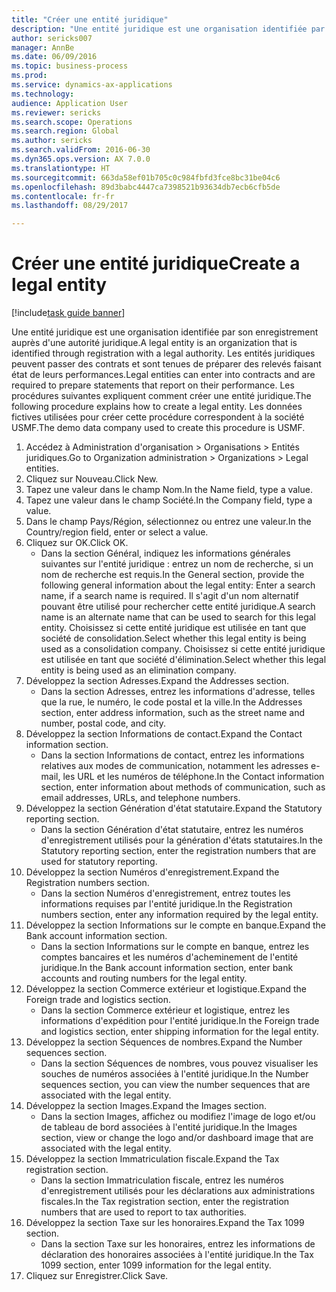 ```yaml
--- 
title: "Créer une entité juridique"
description: "Une entité juridique est une organisation identifiée par son enregistrement auprès d'une autorité juridique."
author: sericks007
manager: AnnBe
ms.date: 06/09/2016
ms.topic: business-process
ms.prod: 
ms.service: dynamics-ax-applications
ms.technology: 
audience: Application User
ms.reviewer: sericks
ms.search.scope: Operations
ms.search.region: Global
ms.author: sericks
ms.search.validFrom: 2016-06-30
ms.dyn365.ops.version: AX 7.0.0
ms.translationtype: HT
ms.sourcegitcommit: 663da58ef01b705c0c984fbfd3fce8bc31be04c6
ms.openlocfilehash: 89d3babc4447ca7398521b93634db7ecb6cfb5de
ms.contentlocale: fr-fr
ms.lasthandoff: 08/29/2017

---
```

# <a name="create-a-legal-entity"></a><span data-ttu-id="7a517-103">Créer une entité juridique</span><span class="sxs-lookup"><span data-stu-id="7a517-103">Create a legal entity</span></span>

[!include[task guide banner](../../includes/task-guide-banner.md)]

<span data-ttu-id="7a517-104">Une entité juridique est une organisation identifiée par son enregistrement auprès d'une autorité juridique.</span><span class="sxs-lookup"><span data-stu-id="7a517-104">A legal entity is an organization that is identified through registration with a legal authority.</span></span> <span data-ttu-id="7a517-105">Les entités juridiques peuvent passer des contrats et sont tenues de préparer des relevés faisant état de leurs performances.</span><span class="sxs-lookup"><span data-stu-id="7a517-105">Legal entities can enter into contracts and are required to prepare statements that report on their performance.</span></span> <span data-ttu-id="7a517-106">Les procédures suivantes expliquent comment créer une entité juridique.</span><span class="sxs-lookup"><span data-stu-id="7a517-106">The following procedure explains how to create a legal entity.</span></span> <span data-ttu-id="7a517-107">Les données fictives utilisées pour créer cette procédure correspondent à la société USMF.</span><span class="sxs-lookup"><span data-stu-id="7a517-107">The demo data company used to create this procedure is USMF.</span></span>

1. <span data-ttu-id="7a517-108">Accédez à Administration d'organisation > Organisations > Entités juridiques.</span><span class="sxs-lookup"><span data-stu-id="7a517-108">Go to Organization administration > Organizations > Legal entities.</span></span>
2. <span data-ttu-id="7a517-109">Cliquez sur Nouveau.</span><span class="sxs-lookup"><span data-stu-id="7a517-109">Click New.</span></span>
3. <span data-ttu-id="7a517-110">Tapez une valeur dans le champ Nom.</span><span class="sxs-lookup"><span data-stu-id="7a517-110">In the Name field, type a value.</span></span>
4. <span data-ttu-id="7a517-111">Tapez une valeur dans le champ Société.</span><span class="sxs-lookup"><span data-stu-id="7a517-111">In the Company field, type a value.</span></span>
5. <span data-ttu-id="7a517-112">Dans le champ Pays/Région, sélectionnez ou entrez une valeur.</span><span class="sxs-lookup"><span data-stu-id="7a517-112">In the Country/region field, enter or select a value.</span></span>
6. <span data-ttu-id="7a517-113">Cliquez sur OK.</span><span class="sxs-lookup"><span data-stu-id="7a517-113">Click OK.</span></span>
    * <span data-ttu-id="7a517-114">Dans la section Général, indiquez les informations générales suivantes sur l'entité juridique : entrez un nom de recherche, si un nom de recherche est requis.</span><span class="sxs-lookup"><span data-stu-id="7a517-114">In the General section, provide the following general information about the legal entity: Enter a search name, if a search name is required.</span></span> <span data-ttu-id="7a517-115">Il s'agit d'un nom alternatif pouvant être utilisé pour rechercher cette entité juridique.</span><span class="sxs-lookup"><span data-stu-id="7a517-115">A search name is an alternate name that can be used to search for this legal entity.</span></span> <span data-ttu-id="7a517-116">Choisissez si cette entité juridique est utilisée en tant que société de consolidation.</span><span class="sxs-lookup"><span data-stu-id="7a517-116">Select whether this legal entity is being used as a consolidation company.</span></span> <span data-ttu-id="7a517-117">Choisissez si cette entité juridique est utilisée en tant que société d'élimination.</span><span class="sxs-lookup"><span data-stu-id="7a517-117">Select whether this legal entity is being used as an elimination company.</span></span>  
7. <span data-ttu-id="7a517-118">Développez la section Adresses.</span><span class="sxs-lookup"><span data-stu-id="7a517-118">Expand the Addresses section.</span></span>
    * <span data-ttu-id="7a517-119">Dans la section Adresses, entrez les informations d'adresse, telles que la rue, le numéro, le code postal et la ville.</span><span class="sxs-lookup"><span data-stu-id="7a517-119">In the Addresses section, enter address information, such as the street name and number, postal code, and city.</span></span>  
8. <span data-ttu-id="7a517-120">Développez la section Informations de contact.</span><span class="sxs-lookup"><span data-stu-id="7a517-120">Expand the Contact information section.</span></span>
    * <span data-ttu-id="7a517-121">Dans la section Informations de contact, entrez les informations relatives aux modes de communication, notamment les adresses e-mail, les URL et les numéros de téléphone.</span><span class="sxs-lookup"><span data-stu-id="7a517-121">In the Contact information section, enter information about methods of communication, such as email addresses, URLs, and telephone numbers.</span></span>  
9. <span data-ttu-id="7a517-122">Développez la section Génération d'état statutaire.</span><span class="sxs-lookup"><span data-stu-id="7a517-122">Expand the Statutory reporting section.</span></span>
    * <span data-ttu-id="7a517-123">Dans la section Génération d'état statutaire, entrez les numéros d'enregistrement utilisés pour la génération d'états statutaires.</span><span class="sxs-lookup"><span data-stu-id="7a517-123">In the Statutory reporting section, enter the registration numbers that are used for statutory reporting.</span></span>  
10. <span data-ttu-id="7a517-124">Développez la section Numéros d'enregistrement.</span><span class="sxs-lookup"><span data-stu-id="7a517-124">Expand the Registration numbers section.</span></span>
    * <span data-ttu-id="7a517-125">Dans la section Numéros d'enregistrement, entrez toutes les informations requises par l'entité juridique.</span><span class="sxs-lookup"><span data-stu-id="7a517-125">In the Registration numbers section, enter any information required by the legal entity.</span></span>  
11. <span data-ttu-id="7a517-126">Développez la section Informations sur le compte en banque.</span><span class="sxs-lookup"><span data-stu-id="7a517-126">Expand the Bank account information section.</span></span>
    * <span data-ttu-id="7a517-127">Dans la section Informations sur le compte en banque, entrez les comptes bancaires et les numéros d'acheminement de l'entité juridique.</span><span class="sxs-lookup"><span data-stu-id="7a517-127">In the Bank account information section, enter bank accounts and routing numbers for the legal entity.</span></span>  
12. <span data-ttu-id="7a517-128">Développez la section Commerce extérieur et logistique.</span><span class="sxs-lookup"><span data-stu-id="7a517-128">Expand the Foreign trade and logistics section.</span></span>
    * <span data-ttu-id="7a517-129">Dans la section Commerce extérieur et logistique, entrez les informations d'expédition pour l'entité juridique.</span><span class="sxs-lookup"><span data-stu-id="7a517-129">In the Foreign trade and logistics section, enter shipping information for the legal entity.</span></span>  
13. <span data-ttu-id="7a517-130">Développez la section Séquences de nombres.</span><span class="sxs-lookup"><span data-stu-id="7a517-130">Expand the Number sequences section.</span></span>
    * <span data-ttu-id="7a517-131">Dans la section Séquences de nombres, vous pouvez visualiser les souches de numéros associées à l'entité juridique.</span><span class="sxs-lookup"><span data-stu-id="7a517-131">In the Number sequences section, you can view the number sequences that are associated with the legal entity.</span></span>  
14. <span data-ttu-id="7a517-132">Développez la section Images.</span><span class="sxs-lookup"><span data-stu-id="7a517-132">Expand the Images section.</span></span>
    * <span data-ttu-id="7a517-133">Dans la section Images, affichez ou modifiez l'image de logo et/ou de tableau de bord associées à l'entité juridique.</span><span class="sxs-lookup"><span data-stu-id="7a517-133">In the Images section, view or change the logo and/or dashboard image that are associated with the legal entity.</span></span>  
15. <span data-ttu-id="7a517-134">Développez la section Immatriculation fiscale.</span><span class="sxs-lookup"><span data-stu-id="7a517-134">Expand the Tax registration section.</span></span>
    * <span data-ttu-id="7a517-135">Dans la section Immatriculation fiscale, entrez les numéros d'enregistrement utilisés pour les déclarations aux administrations fiscales.</span><span class="sxs-lookup"><span data-stu-id="7a517-135">In the Tax registration section, enter the registration numbers that are used to report to tax authorities.</span></span>  
16. <span data-ttu-id="7a517-136">Développez la section Taxe sur les honoraires.</span><span class="sxs-lookup"><span data-stu-id="7a517-136">Expand the Tax 1099 section.</span></span>
    * <span data-ttu-id="7a517-137">Dans la section Taxe sur les honoraires, entrez les informations de déclaration des honoraires associées à l'entité juridique.</span><span class="sxs-lookup"><span data-stu-id="7a517-137">In the Tax 1099 section, enter 1099 information for the legal entity.</span></span>  
17. <span data-ttu-id="7a517-138">Cliquez sur Enregistrer.</span><span class="sxs-lookup"><span data-stu-id="7a517-138">Click Save.</span></span>


